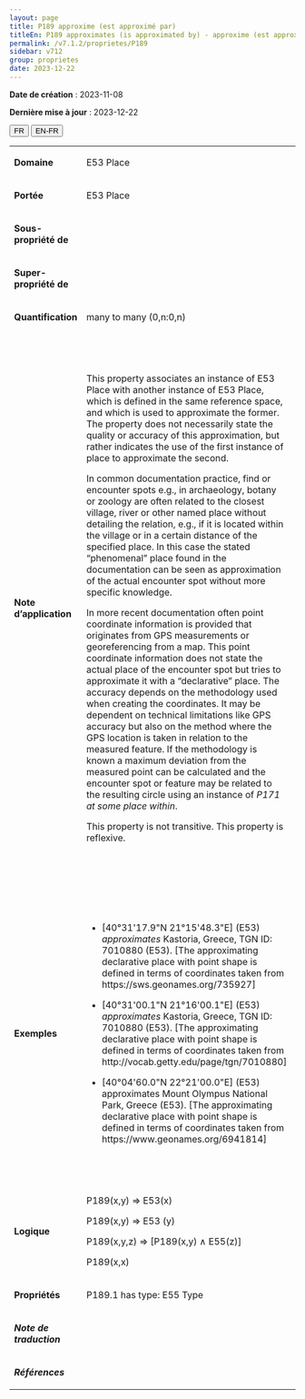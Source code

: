 ```yaml
---
layout: page
title: P189 approxime (est approximé par)
titleEn: P189 approximates (is approximated by) - approxime (est approximé par)
permalink: /v7.1.2/proprietes/P189
sidebar: v712
group: proprietes
date: 2023-12-22
---
```


**Date de création** : 2023-11-08

**Dernière mise à jour** : 2023-12-22

<div class="lang-buttons">
 <button id="fr" class="activate">FR</button>
 <button id="en-fr">EN-FR</button>
</div>

<table>
<tbody>
<tr>
<td><p><strong>Domaine</strong></p></td>
<td class="en">
<p>E53 Place</p>
</td>
<td>
<p><code class="language-plaintext highlighter-rouge">E53_Lieu</code></p>
</td>
</tr>
<tr>
<td><p><strong>Portée</strong></p></td>
<td class="en">
<p>E53 Place</p>
</td>
<td>
<p><code class="language-plaintext highlighter-rouge">E53_Lieu</code></p>
</td>
</tr>
<tr>
<td><p><strong>Sous-propriété de</strong></p></td>
<td class="en">
</td>
<td>
</td>
</tr>
<tr>
<td><p><strong>Super-propriété de</strong></p></td>
<td class="en">
</td>
<td>
</td>
</tr>
<tr>
<td><p><strong>Quantification</strong></p></td>
<td class="en">
<p>many to many (0,n:0,n)</p>
</td>
<td>
<p>plusieurs à plusieurs (0,n:0,n)</p>
</td>
</tr>
<tr>
<td><p><strong>Note d’application</strong></p></td>
<td class="en">
<p>This property associates an instance of E53 Place with another instance of E53 Place, which is defined in the same reference space, and which is used to approximate the former. The property does not necessarily state the quality or accuracy of this approximation, but rather indicates the use of the first instance of place to approximate the second.<strong></strong></p>
<p>In common documentation practice, find or encounter spots e.g., in archaeology, botany or zoology are often related to the closest village, river or other named place without detailing the relation, e.g., if it is located within the village or in a certain distance of the specified place. In this case the stated “phenomenal” place found in the documentation can be seen as approximation of the actual encounter spot without more specific knowledge. <strong></strong></p>
<p>In more recent documentation often point coordinate information is provided that originates from GPS measurements or georeferencing from a map. This point coordinate information does not state the actual place of the encounter spot but tries to approximate it with a “declarative” place. The accuracy depends on the methodology used when creating the coordinates. It may be dependent on technical limitations like GPS accuracy but also on the method where the GPS location is taken in relation to the measured feature. If the methodology is known a maximum deviation from the measured point can be calculated and the encounter spot or feature may be related to the resulting circle using an instance of <em>P171 at some place within</em>.<strong></strong></p>
<p>This property is not transitive. This property is reflexive.</p>
</td>
<td>
<p>Cette propriété associe une instance de <code class="language-plaintext highlighter-rouge">E53_Lieu</code> à une autre instance de <code class="language-plaintext highlighter-rouge">E53_Lieu</code> qui est définie dans le même espace de référence et qui est utilisée pour approximer la première. La propriété n'indique pas nécessairement la qualité ou l'exactitude de cette approximation, mais plutôt l'utilisation de la première instance de lieu pour approximer la seconde.</p>
<p>Dans les pratiques courantes en documentation, les lieux ou points de rencontre, par exemple en archéologie, en botanique ou en zoologie, sont souvent liés au village, à la rivière ou à tout autre lieu nommé le plus proche sans que la relation avec ce lieu soit détaillée, par exemple s'il est situé dans le village ou à une certaine distance du lieu spécifié. Dans ce cas, le lieu « phénoménal » indiqué dans la documentation peut être considéré comme une approximation du lieu de rencontre réel sans connaissances plus spécifiques.</p>
<p>Dans la documentation plus récente, l'information sur les coordonnées de points est souvent fournie à partir de mesures GPS ou d'un géoréférencement provenant d'une carte. Cette information sur les coordonnées de points n'indique pas le lieu réel du point de rencontre, mais l'approxime plutôt avec un lieu « déclaratif ». L'exactitude de cette information dépend de la méthodologie utilisée lors de la création de ces coordonnées. Elle peut dépendre de limitations techniques comme la précision du GPS, mais également de la méthode par laquelle la position GPS est définie par rapport à la caractéristique mesurée. Si la méthodologie est connue, un écart maximal par rapport au point mesuré peut être calculé et le point de rencontre ou la caractéristique de ce lieu peut être lié à l'aire résultante en utilisant une instance de <code class="language-plaintext highlighter-rouge">P171_quelque_part_dans</code>.</p>
<p>Cette propriété n'est pas transitive et est réflexive.</p>
</td>
</tr>
<tr>
<td><p><strong>Exemples</strong></p></td>
<td class="en">
<ul>
<li><p>[40°31'17.9"N 21°15'48.3"E] (E53) <em>approximates</em> Kastoria, Greece, TGN ID: 7010880 (E53). [The approximating declarative place with point shape is defined in terms of coordinates taken from https://sws.geonames.org/735927]</p>
</li>
<li><p>[40°31'00.1"N 21°16'00.1"E] (E53) <em>approximates</em> Kastoria, Greece, TGN ID: 7010880 (E53). [The approximating declarative place with point shape is defined in terms of coordinates taken from http://vocab.getty.edu/page/tgn/7010880]</p>
</li>
<li><p>[40°04'60.0"N 22°21'00.0"E] (E53) approximates Mount Olympus National Park, Greece (E53). [The approximating declarative place with point shape is defined in terms of coordinates taken from https://www.geonames.org/6941814]</p>
</li>
</ul>
</td>
<td>
<ul>
<li><p>[40°31'17.9"N 21°15'48.3"E] (<code class="language-plaintext highlighter-rouge">E53_Lieu</code>) approxime (<code class="language-plaintext highlighter-rouge">P189_approxime</code>) Kastoria, en Grèce, dont l'identifiant du Getty Thesaurus of Geographic Names (TGN) est « 7010880 » (<code class="language-plaintext highlighter-rouge">E53_Lieu</code>). [Le lieu déclaratif approximé par un point est défini par les coordonnées tirées de https://sws.geonames.org/735927]</p>
</li>
<li><p>[40°31'00.1"N 21°16'00.1"E] (<code class="language-plaintext highlighter-rouge">E53_Lieu</code>) approxime (<code class="language-plaintext highlighter-rouge">P189_approxime</code>) Kastoria, en Grèce, dont l'identifiant du Getty Thesaurus of Geographic Names (TGN) est « 7010880 » (<code class="language-plaintext highlighter-rouge">E53_Lieu</code>). [Le lieu déclaratif approximé par un point est défini par les coordonnées tirées de http://vocab.getty.edu/page/tgn/7010880]</p>
</li>
<li><p>[40°04'60.0"N 22°21'00.0"E] (<code class="language-plaintext highlighter-rouge">E53_Lieu</code>) approxime (<code class="language-plaintext highlighter-rouge">P189_approxime</code>) le Parc national du Mont Olympe, en Grèce (<code class="language-plaintext highlighter-rouge">E53_Lieu</code>). [Le lieu déclaratif approximé par un point est défini par les coordonnées tirées de https://www.geonames.org/6941814]</p>
</li>
</ul>
</td>
</tr>
<tr>
<td><p><strong>Logique</strong></p></td>
<td class="en">
<p>P189(x,y) ⇒ E53(x)</p>
<p>P189(x,y) ⇒ E53 (y) </p>
<p>P189(x,y,z) ⇒ [P189(x,y) ∧ E55(z)]</p>
<p>P189(x,x)</p>
</td>
<td>
<p>P189(x,y) ⇒ E53(x)</p>
<p>P189(x,y) ⇒ E53 (y) </p>
<p>P189(x,y,z) ⇒ [P189(x,y) ∧ E55(z)]</p>
<p>P189(x,x)</p>
</td>
</tr>
<tr>
<td><p><strong>Propriétés</strong></p></td>
<td class="en">
<p>P189.1 has type: E55 Type</p>
</td>
<td>
<p><code class="language-plaintext highlighter-rouge">P189.1_a_pour_type</code> : <code class="language-plaintext highlighter-rouge">E55_Type</code></p>
</td>
</tr>
<tr>
<td><p><strong><em>Note de traduction</em></strong></p></td>
<td colspan="2">
</td>
</tr>
<tr>
<td><p><strong><em>Références</em></strong></p></td>
<td colspan="2">
<p><em></em></p>
</td>
</tr>
</tbody>
</table>
